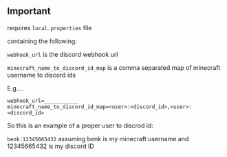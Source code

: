 ## Important

requires `local.properties` file

containing the following:

`webhook_url` is the discord webhook url

`minecraft_name_to_discord_id_map` is a comma separated map of minecraft username to discord ids

E.g....
```
webhook_url=___________
minecraft_name_to_discord_id_map=<user>:<discord_id>,<user>:<discord_id>
```

So this is an example of a proper user to discrod id:

`benk:12345665432` assuming benk is my minecraft username and 12345665432 is my discord ID
